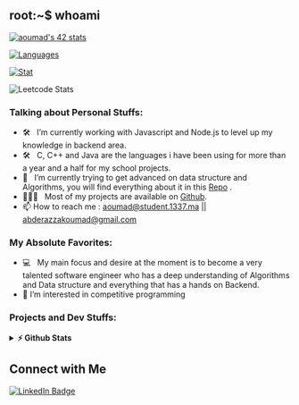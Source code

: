 <!--<h3 align="center">
![image](https://user-images.githubusercontent.com/96908237/187419125-1673dabd-6a33-4628-b8de-9ee277c30033.jpeg)
</h3> -->

## root:~$ whoami

[![aoumad's 42 stats](https://badge.mediaplus.ma/greenbinary/aoumad)](https://github.com/aoumad/42_cursus)

[![Languages](https://github-readme-stats.vercel.app/api?username=aoumad&show_icons=true&theme=vue-dark&hide_border=true&count_private=true&hide=issues&card_width=300)](https://github.com/aoumad)

 [![Stat](https://github-readme-stats.vercel.app/api/top-langs/?username=aoumad&layout=compact&hide=roff&langs_count=8&show_icons=true&theme=vue-dark&hide_border=true)](https://github.com/aoumad)

![Leetcode Stats](https://leetcard.jacoblin.cool/aoumad8?theme=nord)

 ### Talking about Personal Stuffs:

- 🛠 &nbsp; I’m currently working with Javascript and Node.js to level up my knowledge in backend area.
- 🛠 &nbsp; C, C++ and Java are the languages i have been using for more than a year and a half for my school projects.
- 🚀 &nbsp; I’m currently trying to get advanced on data structure and Algorithms, you will find everything about it in this [Repo](https://github.com/aoumad/Cpc) .
- 👨🏻‍💻 &nbsp; Most of my projects are available on [Github](https://github.com/aoumad?tab=repositories).
- 📫 How to reach me :
     aoumad@student.1337.ma
     || abderazzakoumad@gmail.com
     
### My Absolute Favorites:

- 💻 &nbsp; My main focus and desire at the moment is to become a very talented software engineer who has a deep understanding of Algorithms and Data structure and everything that has a hands on Backend.
- 👀 I’m interested in competitive programming

### Projects and Dev Stuffs:

<details>	
  <summary><b>⚡ Github Stats</b></summary>

  <br />
  <img height="180em" src="https://github-readme-stats.vercel.app/api?username=aoumad_icons=true&hide_border=true&&count_private=true&include_all_commits=true" />
  <img height="180em" src="https://github-readme-stats.vercel.app/api/top-langs/?username=aoumad_repo=KNN-Image-Classification&show_icons=true&hide_border=true&layout=compact&langs_count=8"/>
</details>

## Connect with Me

<div id="badges">
  <a href="https://www.linkedin.com/in/abderazzak-oumad-b8a432237/">
    <img src="https://img.shields.io/badge/LinkedIn-blue?style=for-the-badge&logo=linkedin&logoColor=white" alt="LinkedIn Badge"/>
  </a>
</div>
